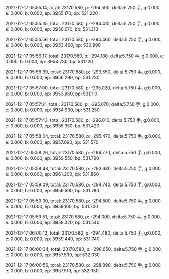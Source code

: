 2021-12-17 05:55:14, total: 23170.580, p: -294.590, delta:5.750 手, g:0.000, e: 0.000, b: 0.000, ep: 3955.170, bp: 531.220

2021-12-17 05:55:35, total: 23170.580, p: -294.410, delta:5.750 手, g:0.000, e: 0.000, b: 0.000, ep: 3956.070, bp: 531.310

2021-12-17 05:55:56, total: 23170.580, p: -294.460, delta:5.750 手, g:0.000, e: 0.000, b: 0.000, ep: 3953.460, bp: 530.990

2021-12-17 05:56:17, total: 23170.580, p: -294.180, delta:5.750 手, g:0.000, e: 0.000, b: 0.000, ep: 3954.780, bp: 531.120

2021-12-17 05:56:39, total: 23170.580, p: -293.550, delta:5.750 手, g:0.000, e: 0.000, b: 0.000, ep: 3956.290, bp: 531.230

2021-12-17 05:57:00, total: 23170.580, p: -295.020, delta:5.750 手, g:0.000, e: 0.000, b: 0.000, ep: 3953.860, bp: 531.110

2021-12-17 05:57:21, total: 23170.580, p: -295.070, delta:5.750 手, g:0.000, e: 0.000, b: 0.000, ep: 3954.930, bp: 531.250

2021-12-17 05:57:43, total: 23170.580, p: -296.010, delta:5.750 手, g:0.000, e: 0.000, b: 0.000, ep: 3955.350, bp: 531.420

2021-12-17 05:58:04, total: 23170.580, p: -295.470, delta:5.750 手, g:0.000, e: 0.000, b: 0.000, ep: 3957.090, bp: 531.570

2021-12-17 05:58:26, total: 23170.580, p: -294.770, delta:5.750 手, g:0.000, e: 0.000, b: 0.000, ep: 3959.550, bp: 531.790

2021-12-17 05:58:48, total: 23170.580, p: -293.680, delta:5.750 手, g:0.000, e: 0.000, b: 0.000, ep: 3961.200, bp: 531.860

2021-12-17 05:59:09, total: 23170.580, p: -294.740, delta:5.750 手, g:0.000, e: 0.000, b: 0.000, ep: 3959.500, bp: 531.780

2021-12-17 05:59:30, total: 23170.580, p: -294.500, delta:5.750 手, g:0.000, e: 0.000, b: 0.000, ep: 3959.100, bp: 531.700

2021-12-17 05:59:51, total: 23170.580, p: -294.000, delta:5.750 手, g:0.000, e: 0.000, b: 0.000, ep: 3958.320, bp: 531.540

2021-12-17 06:00:12, total: 23170.580, p: -294.480, delta:5.750 手, g:0.000, e: 0.000, b: 0.000, ep: 3959.440, bp: 531.740

2021-12-17 06:00:34, total: 23170.580, p: -298.650, delta:5.750 手, g:0.000, e: 0.000, b: 0.000, ep: 3957.590, bp: 532.030

2021-12-17 06:00:55, total: 23170.580, p: -298.890, delta:5.750 手, g:0.000, e: 0.000, b: 0.000, ep: 3957.510, bp: 532.050
